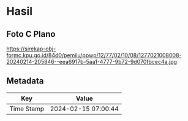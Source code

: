 # Hasil

## Foto C Plano

https://sirekap-obj-formc.kpu.go.id/84d0/pemilu/ppwp/12/77/02/10/08/1277021008008-20240214-205846--eea6917b-5aa1-4777-9b72-9d070fbcec4a.jpg


## Metadata

| Key        | Value               |
| ---------- | ------------------- |
| Time Stamp | 2024-02-15 07:00:44 |



